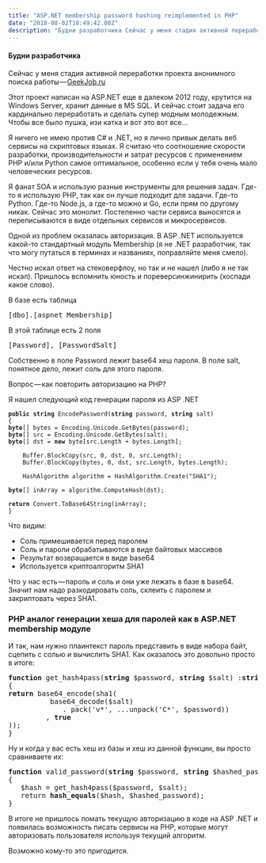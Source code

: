 ```yaml
---
title: "ASP.NET membership password hashing reimplemented in PHP"
date: "2018-08-02T18:49:42.00Z"
description: "Будни разработчика Сейчас у меня стадия активной переработки проекта анонимного поиска работы — GeekJob.ru [https://geekjob.ru] "
---
```


<h4>Будни разработчика</h4>
<p>Сейчас у меня стадия активной переработки проекта анонимного поиска работы — <a href="https://geekjob.ru" target="_blank" rel="noopener noreferrer">GeekJob.ru</a></p>
<p>Этот проект написан на ASP.NET еще в далеком 2012 году, крутится на Windows Server, хранит данные в MS SQL. И сейчас стоит задача его кардинально переработать и сделать супер модным молодежным. Чтобы все было пушка, изи катка и вот это вот все…</p>
<p>Я ничего не имею против C# и .NET, но я лично привык делать веб сервисы на скриптовых языках. Я считаю что соотношение скорости разработки, производительности и затрат ресурсов с применением PHP и/или Python самое оптимальное, особенно если у тебя очень мало человеческих ресурсов.</p>
<p>Я фанат SOA и использую разные инструменты для решения задач. Где-то я использую PHP, так как он лучше подходит для задачи. Где-то Python. Где-то Node.js, а где-то можно и Go, если прям по другому никак. Сейчас это монолит. Постепенно части сервиса выносятся и переписываются в виде отдельных сервисов и микросервисов.</p>
<p>Одной из проблем оказалась авторизация. В ASP .NET используется какой-то стандартный модуль Membership (я не .NET разработчик, так что могу путаться в терминах и названиях, поправляйте меня смело).</p>
<p>Честно искал ответ на стековерфлоу, но так и не нашел (либо я не так искал). Пришлось вспомнить юность и пореверсинжинирить (хоспади какое слово).</p>
<p>В базе есть таблица</p>
<pre>[dbo].[aspnet_Membership]</pre>
<p>В этой таблице есть 2 поля</p>
<pre>[Password], [PasswordSalt]</pre>
<p>Собственно в поле Password лежит base64 хеш пароля. В поле salt, понятное дело, лежит соль для этого пароля.</p>
<p>Вопрос — как повторить авторизацию на PHP?</p>
<p>Я нашел следующий код генерации пароля из ASP .NET</p>
<pre><code><strong>public</strong> <strong>string</strong> EncodePassword(<strong>string</strong> password, <strong>string</strong> salt)<br>{<br><strong>byte</strong>[] bytes = Encoding.Unicode.GetBytes(password);<br><strong>byte</strong>[] src = Encoding.Unicode.GetBytes(salt);<br><strong>byte</strong>[] dst = <strong>new</strong> byte[src.Length + bytes.Length];<br><br>    Buffer.BlockCopy(src, 0, dst, 0, src.Length);<br>    Buffer.BlockCopy(bytes, 0, dst, src.Length, bytes.Length);<br><br>    HashAlgorithm algorithm = HashAlgorithm.Create("SHA1");<br><br><strong>byte</strong>[] inArray = algorithm.ComputeHash(dst);<br><br><strong>return</strong> Convert.ToBase64String(inArray);<br>}</code></pre>
<p>Что видим:</p>
<ul>
<li>Соль примешивается перед паролем</li>
<li>Соль и пароли обрабатываются в виде байтовых массивов</li>
<li>Результат возвращается в виде base64</li>
<li>Используется криптоалгоритм SHA1</li>
</ul>
<p>Что у нас есть — пароль и соль и они уже лежать в базе в base64. Значит нам надо разкодировать соль, склеить с паролем и закриптовать через SHA1.</p>
<h3>PHP аналог генерации хеша для паролей как в ASP.NET membership модуле</h3>
<p>И так, нам нужно плаинтекст пароль представить в виде набора байт, сцепить с солью и вычислить SHA1. Как оказалось это довольно просто в итоге:</p>
<pre><strong>function</strong> get_hash4pass(<strong>string</strong> $password, <strong>string</strong> $salt) :<strong>string<br></strong>{<br><strong>return</strong> base64_encode(sha1(<br>          base64_decode($salt)<br>             . pack('v*', ...unpack('C*', $password))<br>         , <strong>true<br></strong>));<br>}</pre>
<p>Ну и когда у вас есть хеш из базы и хеш из данной функции, вы просто сравниваете их:</p>
<pre><strong>function</strong> valid_password(<strong>string</strong> $password, <strong>string</strong> $hashed_password, <strong>string</strong> $salt) :<strong>bool<br></strong>{<br>   $hash = get_hash4pass($password, $salt);<br>   return <strong>hash_equals</strong>($hash, $hashed_password);<br>}</pre>
<p>В итоге не пришлось ломать текущую авторизацию в коде на ASP .NET и появилась возможность писать сервисы на PHP, которые могут авторизовать пользователя используя текущий алгоритм.</p>
<p>Возможно кому-то это пригодится.</p>


